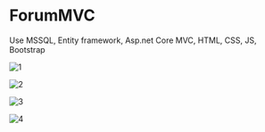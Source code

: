 # ForumMVC

Use MSSQL, Entity framework, Asp.net Core MVC, HTML, CSS, JS, Bootstrap

![1](https://github.com/ohorodnichuk17/DiscussHub_Forum_MVC-master/assets/101930820/20a47404-82a3-43c9-9d77-e2096b6753b3)

![2](https://github.com/ohorodnichuk17/DiscussHub_Forum_MVC-master/assets/101930820/97d5c83d-b159-4bda-86e6-521596cdcfac)

![3](https://github.com/ohorodnichuk17/DiscussHub_Forum_MVC-master/assets/101930820/b6e727c0-507a-4cb3-8cc7-ad56607a7c13)

![4](https://github.com/ohorodnichuk17/DiscussHub_Forum_MVC-master/assets/101930820/10e3b04d-bc1d-4187-93a7-fd5cfacd5873)
